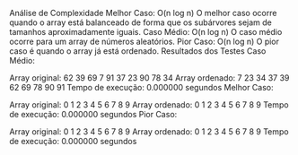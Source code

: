 Análise de Complexidade
Melhor Caso: O(n log n)
O melhor caso ocorre quando o array está balanceado de forma que os subárvores sejam de tamanhos aproximadamente iguais.
Caso Médio: O(n log n)
O caso médio ocorre para um array de números aleatórios.
Pior Caso: O(n log n)
O pior caso é quando o array já está ordenado.
Resultados dos Testes
Caso Médio:

Array original: 62 39 69 7 91 37 23 90 78 34
Array ordenado: 7 23 34 37 39 62 69 78 90 91
Tempo de execução: 0.000000 segundos
Melhor Caso:

Array original: 0 1 2 3 4 5 6 7 8 9
Array ordenado: 0 1 2 3 4 5 6 7 8 9
Tempo de execução: 0.000000 segundos
Pior Caso:

Array original: 0 1 2 3 4 5 6 7 8 9
Array ordenado: 0 1 2 3 4 5 6 7 8 9
Tempo de execução: 0.000000 segundos